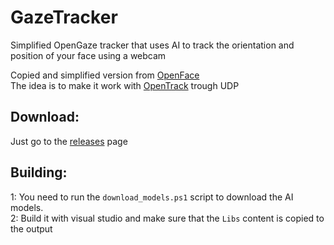 # GazeTracker
Simplified OpenGaze tracker that uses AI to track the orientation and position of your face using a webcam

Copied and simplified version from [OpenFace](https://github.com/TadasBaltrusaitis/OpenFace)  
The idea is to make it work with [OpenTrack](https://github.com/opentrack/opentrack) trough UDP

## Download:
 Just go to the [releases](../releases) page

## Building:

1: You need to run the `download_models.ps1` script to download the AI models.  
2: Build it with visual studio and make sure that the `Libs` content is copied to the output
